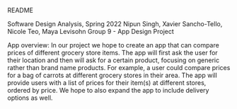 README 

Software Design Analysis, Spring 2022
Nipun Singh, Xavier Sancho-Tello, Nicole Teo, Maya Levisohn
Group 9 - App Design Project

App overview:
In our project we hope to create an app that can compare prices of different grocery store items. 
The app will first ask the user for their location and then will ask for a certain product, focusing on generic rather than brand name products. 
For example, a user could compare prices for a bag of carrots at different grocery stores in their area. 
The app will provide users with a list of prices for their item(s) at different stores, ordered by price.
We hope to also expand the app to include delivery options as well. 

